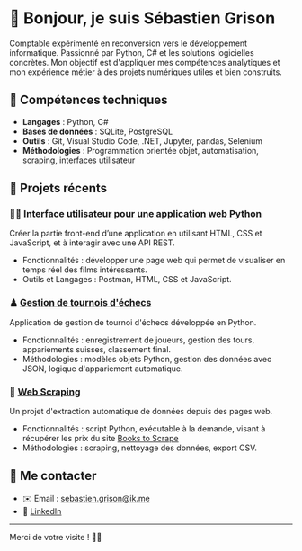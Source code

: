 # 👋 Bonjour, je suis Sébastien Grison

Comptable expérimenté en reconversion vers le développement informatique. Passionné par Python, C# et les solutions logicielles concrètes. Mon objectif est d'appliquer mes compétences analytiques et mon expérience métier à des projets numériques utiles et bien construits.

## 🔧 Compétences techniques

* **Langages** : Python, C#
* **Bases de données** : SQLite, PostgreSQL
* **Outils** : Git, Visual Studio Code, .NET, Jupyter, pandas, Selenium
* **Méthodologies** : Programmation orientée objet, automatisation, scraping, interfaces utilisateur

## 📂 Projets récents

### 🧑‍💻 [Interface utilisateur pour une application web Python](https://github.com/SebGris/project-6-user-interface-for-web-application)

Créer la partie front-end d’une application en utilisant HTML, CSS et JavaScript, et à interagir avec une API REST.

* Fonctionnalités : développer une page web qui permet de visualiser en temps réel des films intéressants.
* Outils et Langages : Postman, HTML, CSS et JavaScript.

### ♟ [Gestion de tournois d'échecs](https://github.com/SebGris/project-4-chess-tournament)

Application de gestion de tournoi d'échecs développée en Python.

* Fonctionnalités : enregistrement de joueurs, gestion des tours, appariements suisses, classement final.
* Méthodologies : modèles objets Python, gestion des données avec JSON, logique d'appariement automatique.

### 🧷 [Web Scraping](https://github.com/SebGris/project-2-web-scraping)

Un projet d'extraction automatique de données depuis des pages web.

* Fonctionnalités : script Python, exécutable à la demande, visant à récupérer les prix du site [Books to Scrape](http://books.toscrape.com/)
* Méthodologies : scraping, nettoyage des données, export CSV.

## 📢 Me contacter

* ✉️ Email : [sebastien.grison@ik.me](mailto:sebastien.grison@ik.me)
* 🔗 [LinkedIn](https://www.linkedin.com/in/sebastien-grison/)

---

Merci de votre visite ! 👨‍💻
